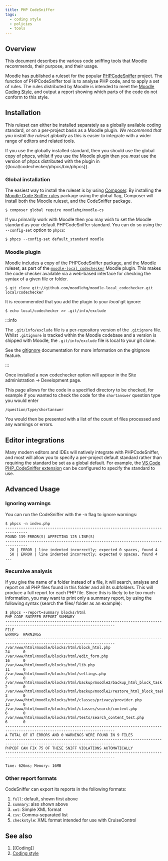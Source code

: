 ```yaml
---
title: PHP CodeSniffer
tags:
  - coding style
  - policies
  - tools
---
```


## Overview

This document describes the various code sniffing tools that Moodle recommends, their purpose, and their usage.

Moodle has published a ruleset for the popular [PHPCodeSniffer](https://github.com/squizlabs/PHP_CodeSniffer) project. The function of PHPCodeSniffer tool is to analyse PHP code, and to apply a set of rules. The rules distributed by Moodle is intended to meet the [Moodle Coding Style](../policies/codingstyle/index.md), and output a report showing which parts of the code do not conform to this style.

## Installation

This ruleset can either be installed separately as a globally available coding standard, or on a per-project basis as a Moodle plugin. _We recommend that you install the ruleset globally_ as this is easier to integrate with a wider range of editors and related tools.

If you use the globally installed standard, then you should use the global copy of phpcs, whilst if you use the Moodle plugin then you _must_ use the version of phpcs distributed with the plugin in {{local/codechecker/phpcs/bin/phpcs}}.

### Global installation

The easiest way to install the ruleset is by using [Composer](https://getcomposer.org/). By installing the [Moodle Code Sniffer rules](https://packagist.org/packages/moodlehq/moodle-cs) package using the global flag, Composer will install both the Moodle ruleset, and the CodeSniffer package.

```console
$ composer global require moodlehq/moodle-cs
```

If you primarily work with Moodle then you may wish to set the Moodle standard as your default PHPCodeSniffer standard. You can do so using the `--config-set` option to `phpcs`:

```php
$ phpcs --config-set default_standard moodle
```

### Moodle plugin

Moodle includes a copy of the PHPCodeSniffer package, and the Moodle ruleset, as part of the [`moodle-local_codechecker`](https://github.com/moodlehq/moodle-local_codechecker) Moodle plugin. This makes the code checker available via a web-based interface for checking the syntax of a given file or folder.

```console
$ git clone git://github.com/moodlehq/moodle-local_codechecker.git local/codechecker
```

It is recommended that you add the plugin to your _local_ git ignore:

```console
$ echo local/codechecker >> .git/info/exclude
```

:::info

The `.git/info/exclude` file is a per-repository version of the `.gitignore` file. Whilst `.gitignore` is tracked within the Moodle codebase and a version is shipped with Moodle, the `.git/info/exclude` file is local to your git clone.

See the [gitignore](https://git-scm.com/docs/gitignore) documentation for more information on the gitignore feature.

:::

Once installed a new codechecker option will appear in the Site administration -> Development page.

This page allows for the code in a specified directory to be checked, for example if you wanted to check the code for the `shortanswer` question type you would enter

```
/question/type/shortanswer
```

You would then be presented with a list of the count of files processed and any warnings or errors.

## Editor integrations

Many modern editors and IDEs will natively integrate with PHPCodeSniffer, and most will allow you to specify a per-project default standard rather than requiring the standard be set as a global default. For example, the [VS Code PHP_CodeSniffer extension](https://marketplace.visualstudio.com/items?itemName=obliviousharmony.vscode-php-codesniffer) can be configured to specify the standard to use.

## Advanced Usage

### Ignoring warnings

You can run the CodeSniffer with the -n flag to ignore warnings:

```console
$ phpcs -n index.php
--------------------------------------------------------------------------------
FOUND 139 ERROR(S) AFFECTING 125 LINE(S)
--------------------------------------------------------------------------------
  28 | ERROR | line indented incorrectly; expected 0 spaces, found 4
  50 | ERROR | line indented incorrectly; expected 0 spaces, found 4
...
```

### Recursive analysis

If you give the name of a folder instead of a file, it will search, analyse and report on all PHP files found in this folder and all its subfolders. This will produce a full report for each PHP file. Since this is likely to be too much information, you may want to print only a summary report, by using the following syntax (search the files/ folder as an example):

```console
$ phpcs --report=summary blocks/html
PHP CODE SNIFFER REPORT SUMMARY
-----------------------------------------------------------------------------------------------------------------------
FILE                                                                                                   ERRORS  WARNINGS
-----------------------------------------------------------------------------------------------------------------------
/var/www/html/moodle/blocks/html/block_html.php                                       24      0
/var/www/html/moodle/blocks/html/edit_form.php                                        16      0
/var/www/html/moodle/blocks/html/lib.php                                              11      0
/var/www/html/moodle/blocks/html/settings.php                                         6       0
/var/www/html/moodle/blocks/html/backup/moodle2/backup_html_block_task.class.php      2       0
/var/www/html/moodle/blocks/html/backup/moodle2/restore_html_block_task.class.php     3       0
/var/www/html/moodle/blocks/html/classes/privacy/provider.php                         13      0
/var/www/html/moodle/blocks/html/classes/search/content.php                           6       0
/var/www/html/moodle/blocks/html/tests/search_content_test.php                        6       0
-----------------------------------------------------------------------------------------------------------------------
A TOTAL OF 87 ERRORS AND 0 WARNINGS WERE FOUND IN 9 FILES
-----------------------------------------------------------------------------------------------------------------------
PHPCBF CAN FIX 75 OF THESE SNIFF VIOLATIONS AUTOMATICALLY
-----------------------------------------------------------------------------------------------------------------------

Time: 626ms; Memory: 16MB
```

### Other report formats

CodeSniffer can export its reports in the following formats:

1. `full`: default, shown first above
1. `summary`: also shown above
1. `xml`: Simple XML format
1. `csv`: Comma-separated list
1. `checkstyle`: XML format intended for use with CruiseControl

## See also

1. [[Coding]]
1. [Coding style](../policies/codingstyle/index.md)
